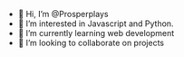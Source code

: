 - 👋 Hi, I’m @Prosperplays
- 👀 I’m interested in Javascript and Python.
- 🌱 I’m currently learning web development
- 💞️ I’m looking to collaborate on projects
  

<!---
Prosperplays/Prosperplays is a ✨ special ✨ repository because its `README.md` (this file) appears on your GitHub profile.
You can click the Preview link to take a look at your changes.
--->
